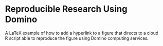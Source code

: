 # Reproducible Research Using Domino

A LaTeX example of how to add a hyperlink to a figure that directs to a cloud R script able to reproduce the figure using Domino computing services.
